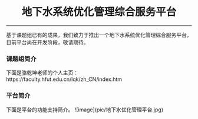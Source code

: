 <h1 align="center">地下水系统优化管理综合服务平台</h1>
<hr>

基于课题组已有的成果，我们致力于推出一个地下水系统优化管理综合服务平台，目前平台尚在开发阶段，敬请期待。

<h3>课题组简介</h3>
下面是骆乾坤老师的个人主页：https://faculty.hfut.edu.cn/lqk/zh_CN/index.htm
<h3>平台简介</h3>
下面是平台的功能支持简介。
![image](pic/地下水优化管理平台.jpg)
